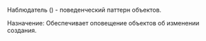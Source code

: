 Наблюдатель () - поведенческий паттерн объектов. 

Назначение: Обеспечивает оповещение объектов об изменении создания.
